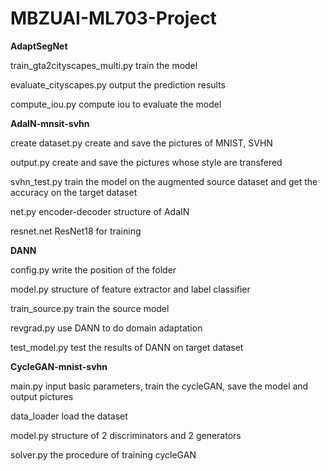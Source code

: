 # MBZUAI-ML703-Project

**AdaptSegNet** 

train_gta2cityscapes_multi.py  train the model

evaluate_cityscapes.py         output the prediction results

compute_iou.py                 compute iou to evaluate the model


**AdaIN-mnsit-svhn**

create dataset.py  create and save the pictures of MNIST, SVHN

output.py          create and save the pictures whose style are transfered

svhn_test.py       train the model on the augmented source dataset and get the accuracy on the target dataset

net.py             encoder-decoder structure of AdaIN 

resnet.net         ResNet18 for training


**DANN**

config.py        write the position of the folder

model.py         structure of feature extractor and label classifier

train_source.py  train the source model

revgrad.py       use DANN to do domain adaptation

test_model.py    test the results of DANN on target dataset



**CycleGAN-mnist-svhn**

main.py          input basic parameters, train the cycleGAN, save the model and output pictures

data_loader      load the dataset

model.py         structure of 2 discriminators and 2 generators

solver.py        the procedure of training cycleGAN

